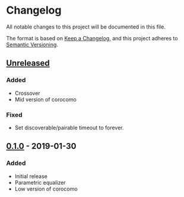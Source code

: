 # Changelog
All notable changes to this project will be documented in this file.

The format is based on [Keep a Changelog](https://keepachangelog.com/en/1.0.0/),
and this project adheres to [Semantic Versioning](https://semver.org/spec/v2.0.0.html).

## [Unreleased]
### Added
- Crossover
- Mid version of corocomo

### Fixed
- Set discoverable/pairable timeout to forever.

## [0.1.0] - 2019-01-30
### Added
- Initial release
- Parametric equalizer
- Low version of corocomo

[Unreleased]: https://github.com/mincequi/cornrow/commits/master
[0.1.0]: https://github.com/mincequi/cornrow/releases/tag/v0.1.0
